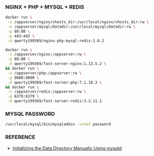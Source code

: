 ### NGINX + PHP + MYSQL + REDIS
```bash
docker run \
 -v /appserver/nginx/vhosts_dir:/usr/local/nginx/vhosts_dir:rw \
 -v /appserver/mysql/datadir:/usr/local/mysql/datadir:rw \
 -p 80:80 \
 -p 443:443 \
 -d qwerty199369/nginx-php-mysql-redis:1.0.2

docker run \
 -v /appserver/nginx:/appserver:rw \
 -p 80:80 \
 -d qwerty199369/fast-server-nginx:1.13.5.2 \
&& docker run \
 -v /appserver/php:/appserver:rw \
 -p 9000:9000 \
 -d qwerty199369/fast-server-php:7.1.10.3 \
&& docker run \
 -v /appserver/redis:/appserver:rw \
 -p 6379:6379 \
 -d qwerty199369/fast-server-redis:3.2.11.1
```

### MYSQL PASSWORD
```bash
/usr/local/mysql/bin/mysqladmin -uroot password
```

### REFERENCE
- [Initializing the Data Directory Manually Using mysqld](https://dev.mysql.com/doc/refman/5.7/en/data-directory-initialization-mysqld.html)
